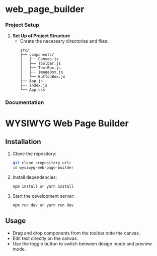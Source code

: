 # web_page_builder
### Project Setup

1. **Set Up of Project Structure**
   - Create the necessary directories and files:
     ```
     src/
     ├── components/
     │   ├── Canvas.js
     │   ├── Toolbar.js
     │   ├── TextBox.js
     │   ├── ImageBox.js
     │   └── ButtonBox.js
     ├── App.js
     ├── index.js
     └── App.css
     ```

### Documentation

# WYSIWYG Web Page Builder

## Installation

1. Clone the repository:
   ```bash
   git clone <repository_url>
   cd wysiwyg-web-page-builder
   ```

2. Install dependencies:
   ```bash
   npm install or yarn install
   ```

3. Start the development server:
   ```bash
   npm run dev or yarn run dev
   ```

## Usage

- Drag and drop components from the toolbar onto the canvas.
- Edit text directly on the canvas.
- Use the toggle button to switch between design mode and preview mode.

